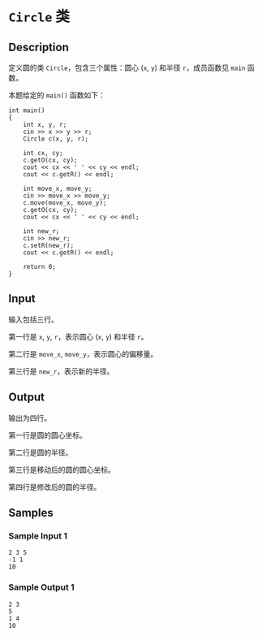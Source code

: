 # `Circle` 类

## Description
定义圆的类 `Circle`，包含三个属性：圆心 (`x`, `y`) 和半径 `r`，成员函数见 `main` 函数。

本题给定的 `main()` 函数如下：

```
int main()
{
    int x, y, r;
    cin >> x >> y >> r;
    Circle c(x, y, r);

    int cx, cy;
    c.getO(cx, cy);
    cout << cx << ' ' << cy << endl;
    cout << c.getR() << endl;

    int move_x, move_y;
    cin >> move_x >> move_y;
    c.move(move_x, move_y);
    c.getO(cx, cy);
    cout << cx << ' ' << cy << endl;

    int new_r;
    cin >> new_r;
    c.setR(new_r);
    cout << c.getR() << endl;

    return 0;
}
```

## Input
输入包括三行。

第一行是 `x`, `y`, `r`，表示圆心 (`x`, `y`) 和半径 `r`。

第二行是 `move_x`, `move_y`，表示圆心的偏移量。

第三行是 `new_r`，表示新的半径。

## Output
输出为四行。

第一行是圆的圆心坐标。

第二行是圆的半径。

第三行是移动后的圆的圆心坐标。

第四行是修改后的圆的半径。

## Samples
### Sample Input 1 
```
2 3 5
-1 1
10
```

### Sample Output 1
```
2 3
5
1 4
10
```
